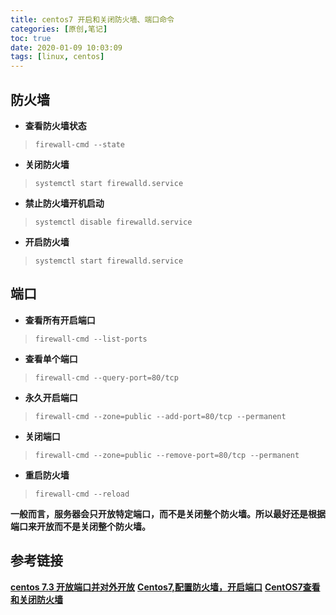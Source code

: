 ```yaml
---
title: centos7 开启和关闭防火墙、端口命令
categories: [原创,笔记]
toc: true
date: 2020-01-09 10:03:09
tags: [linux, centos]
---
```

## 防火墙
* **查看防火墙状态**
> `firewall-cmd --state`
<!--more-->
* **关闭防火墙**
> `systemctl start firewalld.service`
* **禁止防火墙开机启动**
> `systemctl disable firewalld.service`
* **开启防火墙**
> `systemctl start firewalld.service`

## 端口
* **查看所有开启端口**
> `firewall-cmd --list-ports`
* **查看单个端口**
> `firewall-cmd --query-port=80/tcp`
* **永久开启端口**
> `firewall-cmd --zone=public --add-port=80/tcp --permanent`
* **关闭端口**
> `firewall-cmd --zone=public --remove-port=80/tcp --permanent`
* **重启防火墙**
> `firewall-cmd --reload`


**一般而言，服务器会只开放特定端口，而不是关闭整个防火墙。所以最好还是根据端口来开放而不是关闭整个防火墙。**

## 参考链接
[**centos 7.3 开放端口并对外开放**](https://blog.csdn.net/qq_24232123/article/details/79781527)
[**Centos7,配置防火墙，开启端口**](https://blog.csdn.net/duzhanxiaosa/article/details/78890277)
[**CentOS7查看和关闭防火墙**](https://blog.csdn.net/ytangdigl/article/details/79796961)